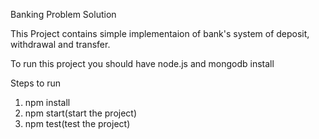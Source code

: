 Banking Problem Solution

This Project contains simple implementaion of bank's system of deposit,
withdrawal and transfer.

To run this project you should have node.js and mongodb install

Steps to run
1. npm install
2. npm start(start the project)
3. npm test(test the project) 
